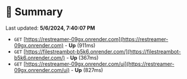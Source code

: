 # 📖 Summary
Last updated: **5/6/2024, 7:40:07 PM**

- `GET` [https://restreamer-09gx.onrender.com](https://restreamer-09gx.onrender.com) - **Up** (911ms)
- `GET` [https://filestreambot-b5k6.onrender.com/](https://filestreambot-b5k6.onrender.com/) - **Up** (367ms)
- `GET` [https://restreamer-09gx.onrender.com/ui](https://restreamer-09gx.onrender.com/ui) - **Up** (827ms)
